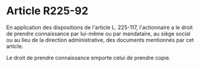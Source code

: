 # Article R225-92

En application des dispositions de l'article L. 225-117, l'actionnaire a le droit de prendre connaissance par lui-même ou par mandataire, au siège social ou au lieu de la direction administrative, des documents mentionnés par cet article.

Le droit de prendre connaissance emporte celui de prendre copie.
